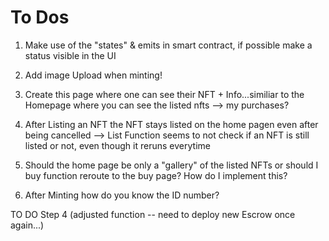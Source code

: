 # To Dos

1. Make use of the "states" & emits in smart contract, if possible make a status visible in the UI 

2. Add image Upload when minting! 

4. Create this page where one can see their NFT + Info...similiar to the Homepage where you can see the listed nfts --> my purchases? 
4. After Listing an NFT the NFT stays listed on the home pagen even after being cancelled --> List Function seems to not check if an NFT is still listed or not, even though it reruns everytime
5. Should the home page be only a "gallery" of the listed NFTs or should I buy function reroute to the buy page? How do I implement this?
6. After Minting how do you know the ID number? 




TO DO 
Step 4 (adjusted function -- need to deploy new Escrow once again...)